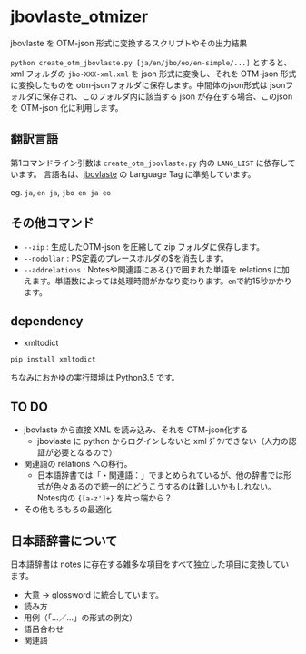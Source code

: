 # jbovlaste_otmizer
jbovlaste を OTM-json 形式に変換するスクリプトやその出力結果

``python create_otm_jbovlaste.py [ja/en/jbo/eo/en-simple/...]`` とすると、xml フォルダの ``jbo-XXX-xml.xml`` を json 形式に変換し、それを OTM-json 形式に変換したものを otm-jsonフォルダに保存します。中間体のjson形式は jsonフォルダに保存され、このフォルダ内に該当する json が存在する場合、このjsonを OTM-json 化に利用します。

## 翻訳言語

第1コマンドライン引数は ``create_otm_jbovlaste.py`` 内の ``LANG_LIST`` に依存しています。
言語名は、[jbovlaste](http://jbovlaste.lojban.org/languages.html) の Language Tag に準拠しています。

eg. ``ja``, ``en ja``, ``jbo en ja eo``

## その他コマンド

- ``--zip`` : 生成したOTM-json を圧縮して zip フォルダに保存します。
- ``--nodollar`` : PS定義のプレースホルダの$を消去します。
- ``--addrelations`` : Notesや関連語にある``{}``で囲まれた単語を relations に加えます。単語数によっては処理時間がかなり変わります。``en``で約15秒かかります。

## dependency

- xmltodict

``pip install xmltodict``

ちなみにおかゆの実行環境は Python3.5 です。

## TO DO

- jbovlaste から直接 XML を読み込み、それを OTM-json化する
  - jbovlaste に python からログインしないと xml ﾀﾞｳｿできない（人力の認証が必要となるので）
- 関連語の relations への移行。
  - 日本語辞書では「・関連語：」でまとめられているが、他の辞書では形式が色々あるので統一的にどうこうするのは難しいかもしれない。Notes内の ``{[a-z']+}`` を片っ端から？
- その他もろもろの最適化

## 日本語辞書について

日本語辞書は notes に存在する雑多な項目をすべて独立した項目に変換しています。

- 大意 -> glossword に統合しています。
- 読み方
- 用例（「…／…」の形式の例文）
- 語呂合わせ
- 関連語
